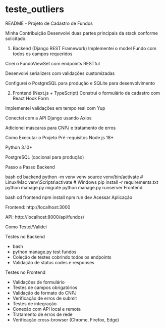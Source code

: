 # teste_outliers

README - Projeto de Cadastro de Fundos

Minha Contribuição
Desenvolvi duas partes principais da stack conforme solicitado:

1. Backend (Django REST Framework)
Implementei o model Fundo com todos os campos requeridos

Criei o FundoViewSet com endpoints RESTful

Desenvolvi serializers com validações customizadas

Configurei o PostgreSQL para produção e SQLite para desenvolvimento

2. Frontend (Next.js + TypeScript)
Construí o formulário de cadastro com React Hook Form

Implementei validações em tempo real com Yup

Conectei com a API Django usando Axios

Adicionei máscaras para CNPJ e tratamento de erros

Como Executar o Projeto
Pré-requisitos
Node.js 18+

Python 3.10+

PostgreSQL (opcional para produção)

Passo a Passo
Backend

bash
cd backend
python -m venv venv
source venv/bin/activate  # Linux/Mac
venv\Scripts\activate    # Windows
pip install -r requirements.txt
python manage.py migrate
python manage.py runserver
Frontend

bash
cd frontend
npm install
npm run dev
Acessar Aplicação

Frontend: http://localhost:3000

API: http://localhost:8000/api/fundos/

Como Testei/Validei

Testes no Backend

- bash
- python manage.py test fundos
- Coleção de testes cobrindo todos os endpoints
- Validação de status codes e responses

Testes no Frontend

- Validações de formulário
- Testes de campos obrigatórios
- Validação de formato do CNPJ
- Verificação de erros de submit
- Testes de integração
- Conexão com API local e remota
- Tratamento de erros de rede
- Verificação cross-browser (Chrome, Firefox, Edge)


